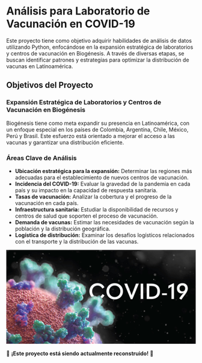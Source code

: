 # Análisis para Laboratorio de Vacunación en COVID-19

Este proyecto tiene como objetivo adquirir habilidades de análisis de datos utilizando Python, enfocándose en la expansión estratégica de laboratorios y centros de vacunación en Biogénesis. A través de diversas etapas, se buscan identificar patrones y estrategias para optimizar la distribución de vacunas en Latinoamérica.

## Objetivos del Proyecto

### Expansión Estratégica de Laboratorios y Centros de Vacunación en Biogénesis

Biogénesis tiene como meta expandir su presencia en Latinoamérica, con un enfoque especial en los países de Colombia, Argentina, Chile, México, Perú y Brasil. Este esfuerzo está orientado a mejorar el acceso a las vacunas y garantizar una distribución eficiente.

### Áreas Clave de Análisis

- **Ubicación estratégica para la expansión:** Determinar las regiones más adecuadas para el establecimiento de nuevos centros de vacunación.
- **Incidencia del COVID-19:** Evaluar la gravedad de la pandemia en cada país y su impacto en la capacidad de respuesta sanitaria.
- **Tasas de vacunación:** Analizar la cobertura y el progreso de la vacunación en cada país.
- **Infraestructura sanitaria:** Estudiar la disponibilidad de recursos y centros de salud que soporten el proceso de vacunación.
- **Demanda de vacunas:** Estimar las necesidades de vacunación según la población y la distribución geográfica.
- **Logística de distribución:** Examinar los desafíos logísticos relacionados con el transporte y la distribución de las vacunas.

![Carátula del Proyecto](./Imagenes/caratula.png)

🚧 **¡Este proyecto está siendo actualmente reconstruido!** 🚧




